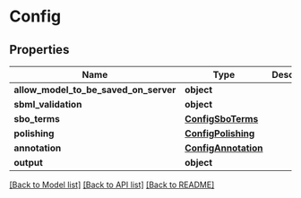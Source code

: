 # Config

## Properties
Name | Type | Description | Notes
------------ | ------------- | ------------- | -------------
**allow_model_to_be_saved_on_server** | **object** |  | [optional] 
**sbml_validation** | **object** |  | [optional] 
**sbo_terms** | [**ConfigSboTerms**](ConfigSboTerms.md) |  | [optional] 
**polishing** | [**ConfigPolishing**](ConfigPolishing.md) |  | [optional] 
**annotation** | [**ConfigAnnotation**](ConfigAnnotation.md) |  | [optional] 
**output** | **object** |  | [optional] 

[[Back to Model list]](../README.md#documentation-for-models) [[Back to API list]](../README.md#documentation-for-api-endpoints) [[Back to README]](../README.md)

